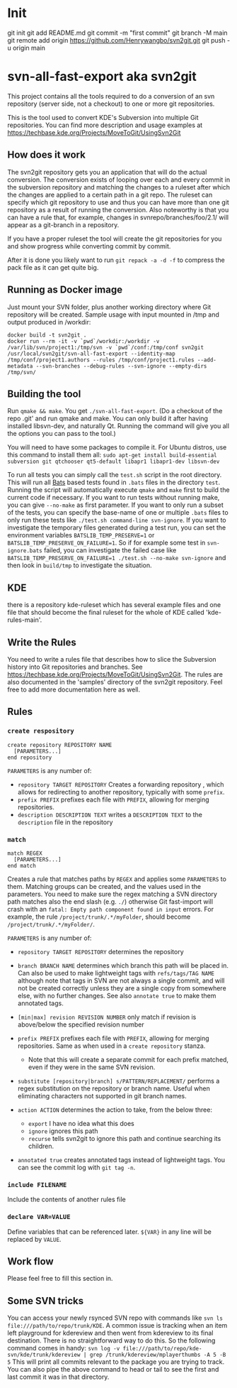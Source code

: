 Init
===============================
git init
git add README.md
git commit -m "first commit"
git branch -M main
git remote add origin https://github.com/Henrywangbo/svn2git.git
git push -u origin main


svn-all-fast-export aka svn2git
===============================
This project contains all the tools required to do a conversion of an svn repository (server side, not a checkout) to one or more git repositories.

This is the tool used to convert KDE's Subversion into multiple Git repositories.  You can find more description and usage examples at https://techbase.kde.org/Projects/MoveToGit/UsingSvn2Git


How does it work
----------------
The svn2git repository gets you an application that will do the actual conversion.
The conversion exists of looping over each and every commit in the subversion repository and matching the changes to a ruleset after which the changes are applied to a certain path in a git repo.
The ruleset can specify which git repository to use and thus you can have more than one git repository as a result of running the conversion.
Also noteworthy is that you can have a rule that, for example, changes in svnrepo/branches/foo/2.1/ will appear as a git-branch in a repository.

If you have a proper ruleset the tool will create the git repositories for you and show progress while converting commit by commit.

After it is done you likely want to run `git repack -a -d -f` to compress the pack file as it can get quite big.

Running as Docker image
-----------------------
Just mount your SVN folder, plus another working directory where Git repository will be created.
Sample usage with input mounted in /tmp and output produced in /workdir:
```
docker build -t svn2git .
docker run --rm -it -v `pwd`/workdir:/workdir -v /var/lib/svn/project1:/tmp/svn -v `pwd`/conf:/tmp/conf svn2git /usr/local/svn2git/svn-all-fast-export --identity-map /tmp/conf/project1.authors --rules /tmp/conf/project1.rules --add-metadata --svn-branches --debug-rules --svn-ignore --empty-dirs /tmp/svn/
```

Building the tool
-----------------
Run `qmake && make`.  You get `./svn-all-fast-export`.
(Do a checkout of the repo .git' and run qmake and make. You can only build it after having installed libsvn-dev, and naturally Qt. Running the command will give you all the options you can pass to the tool.)

You will need to have some packages to compile it. For Ubuntu distros, use this command to install them all:
`sudo apt-get install build-essential subversion git qtchooser qt5-default libapr1 libapr1-dev libsvn-dev`

To run all tests you can simply call the `test.sh` script in the root directory.
This will run all [Bats](https://github.com/bats-core/bats-core) based tests
found in `.bats` files in the directory `test`. Running the script will automatically
execute `qmake` and `make` first to build the current code if necessary.
If you want to run tests without running make, you can give `--no-make` as first parameter.
If you want to only run a subset of the tests, you can specify the base-name of one
or multiple `.bats` files to only run these tests like `./test.sh command-line svn-ignore`.
If you want to investigate the temporary files generated during a test run,
you can set the environment variables `BATSLIB_TEMP_PRESERVE=1` or `BATSLIB_TEMP_PRESERVE_ON_FAILURE=1`.
So if for example some test in `svn-ignore.bats` failed, you can investigate the failed case like
`BATSLIB_TEMP_PRESERVE_ON_FAILURE=1 ./test.sh --no-make svn-ignore` and then look
in `build/tmp` to investigate the situation.

KDE
---
there is a repository kde-ruleset which has several example files and one file that should become the final ruleset for the whole of KDE called 'kde-rules-main'.

Write the Rules
---------------
You need to write a rules file that describes how to slice the Subversion history into Git repositories and branches. See https://techbase.kde.org/Projects/MoveToGit/UsingSvn2Git.
The rules are also documented in the 'samples' directory of the svn2git repository. Feel free to add more documentation here as well.

Rules
-----
### `create respository`

```
create repository REPOSITORY NAME
  [PARAMETERS...]
end repository
```

`PARAMETERS` is any number of:

- `repository TARGET REPOSITORY` Creates a forwarding repository , which allows for redirecting to another repository, typically with some `prefix`.
- `prefix PREFIX` prefixes each file with `PREFIX`, allowing for merging repositories.
- `description DESCRIPTION TEXT` writes a `DESCRIPTION TEXT` to the `description` file in the repository

### `match`

```
match REGEX
  [PARAMETERS...]
end match
```

Creates a rule that matches paths by `REGEX` and applies some `PARAMETERS` to them. Matching groups can be created, and the values used in the parameters.
You need to make sure the regex matching a SVN directory path matches also the end slash (e.g. `./`) otherwise Git fast-import will crash with an `fatal: Empty path component found in input` errors.
For example, the rule `/project/trunk/.*/myFolder`, should become `/project/trunk/.*/myFolder/`.



`PARAMETERS` is any number of:

- `repository TARGET REPOSITORY` determines the repository
- `branch BRANCH NAME` determines which branch this path will be placed in. Can also be used to make lightweight tags with `refs/tags/TAG NAME` although note that tags in SVN are not always a single commit, and will not be created correctly unless they are a single copy from somewhere else, with no further changes. See also `annotate true` to make them annotated tags.
- `[min|max] revision REVISION NUMBER` only match if revision is above/below the specified revision number
- `prefix PREFIX` prefixes each file with `PREFIX`, allowing for merging repositories. Same as when used in a `create repository` stanza.
  - Note that this will create a separate commit for each prefix matched, even if they were in the same SVN revision.
- `substitute [repository|branch] s/PATTERN/REPLACEMENT/` performs a regex substitution on the repository or branch name. Useful when eliminating characters not supported in git branch names.
- `action ACTION` determines the action to take, from the below three:

  - `export` I have no idea what this does
  - `ignore` ignores this path
  - `recurse` tells svn2git to ignore this path and continue searching its children.

- `annotated true` creates annotated tags instead of lightweight tags. You can see the commit log with `git tag -n`.

### `include FILENAME`

Include the contents of another rules file

### `declare VAR=VALUE`

Define variables that can be referenced later. `${VAR}` in any line will be replaced by `VALUE`.


Work flow
---------
Please feel free to fill this section in.

Some SVN tricks
---------------
You can access your newly rsynced SVN repo with commands like `svn ls file:///path/to/repo/trunk/KDE`.
A common issue is tracking when an item left playground for kdereview and then went from kdereview to its final destination. There is no straightforward way to do this. So the following command comes in handy: `svn log -v file:///path/to/repo/kde-svn/kde/trunk/kdereview | grep /trunk/kdereview/mplayerthumbs -A 5 -B 5` This will print all commits relevant to the package you are trying to track. You can also pipe the above command to head or tail to see the first and last commit it was in that directory.

